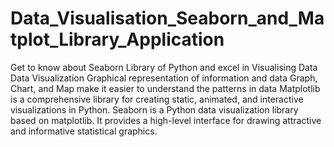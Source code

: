 # Data_Visualisation_Seaborn_and_Matplot_Library_Application
Get to know about Seaborn Library of Python and excel in Visualising Data
Data Visualization
Graphical representation of information and data
Graph, Chart, and Map make it easier to understand the patterns in data
Matplotlib is a comprehensive library for creating static, animated, and interactive visualizations in Python.
Seaborn is a Python data visualization library based on matplotlib. It provides a high-level interface for drawing attractive and informative statistical graphics.
